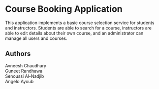 # Course Booking Application
This application implements a basic course selection service for students and
instructors. Students are able to search for a course, instructors are able to edit
details about their own course, and an administrator can manage all users and courses.

## Authors
Avneesh Chaudhary<br>
Guneet Randhawa <br>
Senoussi Al-Nadjib <br>
Angelo Ayoub <br>
